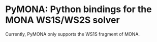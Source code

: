 # PyMONA: Python bindings for the MONA WS1S/WS2S solver

Currently, PyMONA only supports the WS1S fragment of MONA.